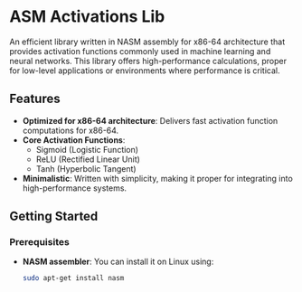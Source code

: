 # ASM Activations Lib

An efficient library written in NASM assembly for x86-64 architecture that provides activation functions commonly used in machine learning and neural networks. This library offers high-performance calculations, proper for low-level applications or environments where performance is critical.

## Features

- **Optimized for x86-64 architecture**: Delivers fast activation function computations for x86-64.
- **Core Activation Functions**:
  - Sigmoid (Logistic Function)
  - ReLU (Rectified Linear Unit)
  - Tanh (Hyperbolic Tangent)
- **Minimalistic**: Written with simplicity, making it proper for integrating into high-performance systems.

## Getting Started

### Prerequisites

- **NASM assembler**: You can install it on Linux using:
  ```bash
  sudo apt-get install nasm
